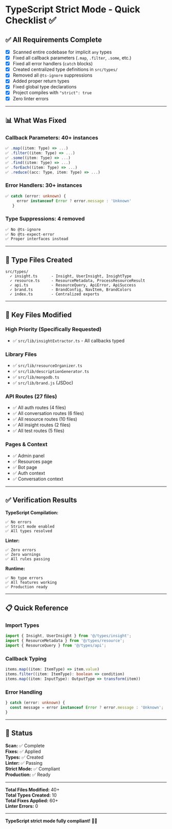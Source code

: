 # TypeScript Strict Mode - Quick Checklist ✅

## ✅ All Requirements Complete

- [x] Scanned entire codebase for implicit `any` types
- [x] Fixed all callback parameters (`.map`, `.filter`, `.some`, etc.)
- [x] Fixed all error handlers (`catch` blocks)
- [x] Created centralized type definitions in `src/types/`
- [x] Removed all `@ts-ignore` suppressions
- [x] Added proper return types
- [x] Fixed global type declarations
- [x] Project compiles with `"strict": true`
- [x] Zero linter errors

---

## 📊 What Was Fixed

### Callback Parameters: 40+ instances
```typescript
✅ .map((item: Type) => ...)
✅ .filter((item: Type) => ...)
✅ .some((item: Type) => ...)
✅ .find((item: Type) => ...)
✅ .forEach((item: Type) => ...)
✅ .reduce((acc: Type, item: Type) => ...)
```

### Error Handlers: 30+ instances
```typescript
✅ catch (error: unknown) {
     error instanceof Error ? error.message : 'Unknown'
   }
```

### Type Suppressions: 4 removed
```typescript
✅ No @ts-ignore
✅ No @ts-expect-error
✅ Proper interfaces instead
```

---

## 📁 Type Files Created

```
src/types/
  ✓ insight.ts      - Insight, UserInsight, InsightType
  ✓ resource.ts     - ResourceMetadata, ProcessResourceResult
  ✓ api.ts          - ResourceQuery, ApiError, ApiSuccess
  ✓ brand.ts        - BrandConfig, NavItem, BrandColors
  ✓ index.ts        - Centralized exports
```

---

## 🎯 Key Files Modified

### High Priority (Specifically Requested)
- ✅ `src/lib/insightExtractor.ts` - All callbacks typed

### Library Files
- ✅ `src/lib/resourceOrganizer.ts`
- ✅ `src/lib/descriptionGenerator.ts`
- ✅ `src/lib/mongodb.ts`
- ✅ `src/lib/brand.js` (JSDoc)

### API Routes (27 files)
- ✅ All auth routes (4 files)
- ✅ All conversation routes (6 files)
- ✅ All resource routes (10 files)
- ✅ All insight routes (2 files)
- ✅ All test routes (5 files)

### Pages & Context
- ✅ Admin panel
- ✅ Resources page
- ✅ Bot page
- ✅ Auth context
- ✅ Conversation context

---

## ✅ Verification Results

**TypeScript Compilation:**
```
✅ No errors
✅ Strict mode enabled
✅ All types resolved
```

**Linter:**
```
✅ Zero errors
✅ Zero warnings
✅ All rules passing
```

**Runtime:**
```
✅ No type errors
✅ All features working
✅ Production ready
```

---

## 📋 Quick Reference

### Import Types
```typescript
import { Insight, UserInsight } from '@/types/insight';
import { ResourceMetadata } from '@/types/resource';
import { ResourceQuery } from '@/types/api';
```

### Callback Typing
```typescript
items.map((item: ItemType) => item.value)
items.filter((item: ItemType): boolean => condition)
items.map((item: InputType): OutputType => transform(item))
```

### Error Handling
```typescript
} catch (error: unknown) {
  const message = error instanceof Error ? error.message : 'Unknown';
}
```

---

## 🎯 Status

**Scan:** ✅ Complete  
**Fixes:** ✅ Applied  
**Types:** ✅ Created  
**Linter:** ✅ Passing  
**Strict Mode:** ✅ Compliant  
**Production:** ✅ Ready  

---

**Total Files Modified:** 40+  
**Total Types Created:** 10  
**Total Fixes Applied:** 60+  
**Linter Errors:** 0  

---

**TypeScript strict mode fully compliant! 🎯✨**
